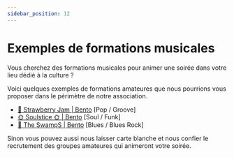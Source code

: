 ```yaml
---
sidebar_position: 12
---
```


# Exemples de formations musicales

Vous cherchez des formations musicales pour animer une soirée dans votre lieu dédié à la culture ?

Voici quelques exemples de formations amateures que nous pourrions vous proposer dans le périmètre de notre association.

- [🍓 Strawberry Jam | Bento](https://bento.me/strawberry-jam-band) [Pop / Groove]
- [🌞 Soulstice 🌞 | Bento](https://bento.me/soulstice-band)  [Soul / Funk]
- [💙 The SwampS | Bento](https://bento.me/the-swamps-band) [Blues / Blues Rock]

Sinon vous pouvez aussi nous laisser carte blanche et nous confier le recrutement des groupes amateures qui animeront votre soirée.
